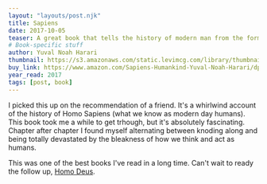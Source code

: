 ```yaml
---
layout: "layouts/post.njk"
title: Sapiens
date: 2017-10-05
teaser: A great book that tells the history of modern man from the forming of our species to what we may become in the not too distant future.
# Book-specific stuff
author: Yuval Noah Harari
thumbnail: https://s3.amazonaws.com/static.levimcg.com/library/thumbnail-sapiens.jpg
buy_link: https://www.amazon.com/Sapiens-Humankind-Yuval-Noah-Harari/dp/0062316095
year_read: 2017
tags: [post, book]
---
```

I picked this up on the recommendation of a friend. It's a whirlwind account of the history of Homo Sapiens (what we know as modern day humans). This book took me a while to get trhough, but it's absolutely fascinating. Chapter after chapter I found myself alternating between knoding along and being totally devastated by the bleakness of how we think and act as humans.

This was one of the best books I've read in a long time. Can't wait to ready the follow up, [Homo Deus](https://www.amazon.com/Homo-Deus-Brief-History-Tomorrow/dp/0062464310).
